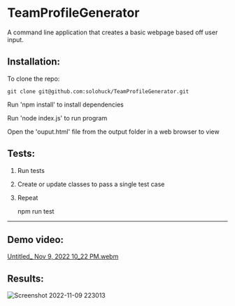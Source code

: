 # TeamProfileGenerator
A command line application that creates a basic webpage based off user input.


## Installation:

To clone the repo:
```
git clone git@github.com:solohuck/TeamProfileGenerator.git
``` 
Run 'npm install' to install dependencies

Run 'node index.js' to run program

Open the 'ouput.html' file from the output folder in a web browser to view


## Tests:

1. Run tests
2. Create or update classes to pass a single test case
3. Repeat


    npm run test

---
    
## Demo video:

[Untitled_ Nov 9, 2022 10_22 PM.webm](https://user-images.githubusercontent.com/107423626/200993413-5969b04c-23fa-46fa-bdc4-399eb563eb41.webm)


## Results:

![Screenshot 2022-11-09 223013](https://user-images.githubusercontent.com/107423626/200994048-b17df41c-0b6c-4cd4-9bfd-198e6f0bc634.jpg)
